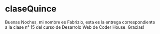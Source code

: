 # claseQuince
Buenas Noches, mi nombre es Fabrizio, esta es la entrega correspondiente a la clase n° 15 del curso de Desarrolo Web de Coder House.
Gracias!
